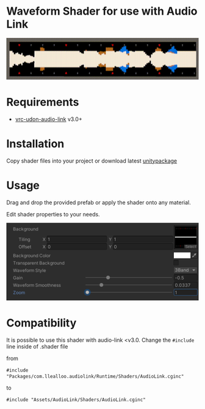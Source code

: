 # Waveform Shader for use with Audio Link
![Waveform](./Docs/Images/ryuu/waveform.gif)

# Requirements
- [vrc-udon-audio-link](https://github.com/llealloo/vrc-udon-audio-link) v3.0+

# Installation
Copy shader files into your project or download latest [unitypackage](https://github.com/ryushunosuke/pieoneer-waveform-shader/releases/latest)

# Usage
Drag and drop the provided prefab or apply the shader onto any material.

Edit shader properties to your needs.

![Shader properties](./Docs/Images/ryuu/shader_properties.png)

# Compatibility
It is possible to use this shader with audio-link <v3.0. Change the `#include` line inside of .shader file

from
```
#include "Packages/com.llealloo.audiolink/Runtime/Shaders/AudioLink.cginc"
```
to
```
#include "Assets/AudioLink/Shaders/AudioLink.cginc"
```